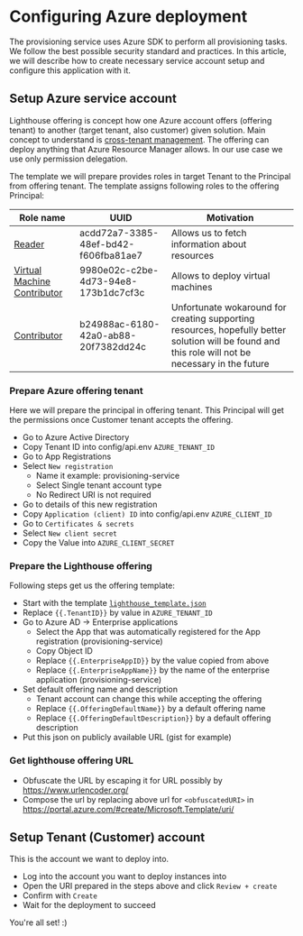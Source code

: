 # Configuring Azure deployment

The provisioning service uses Azure SDK to perform all provisioning tasks.
We follow the best possible security standard and practices.
In this article, we will describe how to create necessary service account setup and configure this application with it.

## Setup Azure service account

Lighthouse offering is concept how one Azure account offers (offering tenant) to another (target tenant, also customer) given solution.
Main concept to understand is [cross-tenant management](https://learn.microsoft.com/en-us/azure/lighthouse/concepts/cross-tenant-management-experience).
The offering can deploy anything that Azure Resource Manager allows.
In our use case we use only permission delegation.

The template we will prepare provides roles in target Tenant to the Principal from offering tenant.
The template assigns following roles to the offering Principal:

| Role name                                                                                                                                   | UUID                                 | Motivation                                                                                                                                         |
|---------------------------------------------------------------------------------------------------------------------------------------------|--------------------------------------|----------------------------------------------------------------------------------------------------------------------------------------------------|
| [Reader](https://learn.microsoft.com/en-us/azure/role-based-access-control/built-in-roles#reader)                                           | acdd72a7-3385-48ef-bd42-f606fba81ae7 | Allows us to fetch information about resources                                                                                                     |
| [Virtual Machine Contributor](https://learn.microsoft.com/en-us/azure/role-based-access-control/built-in-roles#virtual-machine-contributor) | 9980e02c-c2be-4d73-94e8-173b1dc7cf3c | Allows to deploy virtual machines                                                                                                                  |
| [Contributor](https://learn.microsoft.com/en-us/azure/role-based-access-control/built-in-roles#contributor) | b24988ac-6180-42a0-ab88-20f7382dd24c | Unfortunate wokaround for creating supporting resources, hopefully better solution will be found and this role will not be necessary in the future |


### Prepare Azure offering tenant

Here we will prepare the principal in offering tenant.
This Principal will get the permissions once Customer tenant accepts the offering.

- Go to Azure Active Directory
- Copy Tenant ID into config/api.env `AZURE_TENANT_ID`
- Go to App Registrations
- Select `New registration`
  - Name it example: provisioning-service
  - Select Single tenant account type
  - No Redirect URI is not required
- Go to details of this new registration
- Copy `Application (client) ID` into config/api.env `AZURE_CLIENT_ID`
- Go to `Certificates & secrets`
- Select `New client secret`
- Copy the Value into `AZURE_CLIENT_SECRET`

### Prepare the Lighthouse offering

Following steps get us the offering template:

- Start with the template [`lighthouse_template.json`](./lighthouse.tmpl.json)
- Replace `{{.TenantID}}` by value in `AZURE_TENANT_ID`
- Go to Azure AD -> Enterprise applications
  - Select the App that was automatically registered for the App registration (provisioning-service)
  - Copy Object ID
  - Replace `{{.EnterpriseAppID}}` by the value copied from above
  - Replace `{{.EnterpriseAppName}}` by the name of the enterprise application (provisioning-service)
- Set default offering name and description
  - Tenant account can change this while accepting the offering
  - Replace `{{.OfferingDefaultName}}` by a default offering name
  - Replace `{{.OfferingDefaultDescription}}` by a default offering description
- Put this json on publicly available URL (gist for example)

### Get lighthouse offering URL

- Obfuscate the URL by escaping it for URL possibly by https://www.urlencoder.org/
- Compose the url by replacing above url for `<obfuscatedURI>` in https://portal.azure.com/#create/Microsoft.Template/uri/<obfuscatedURI>

## Setup Tenant (Customer) account

This is the account we want to deploy into.

- Log into the account you want to deploy instances into
- Open the URI prepared in the steps above and click `Review + create`
- Confirm with `Create`
- Wait for the deployment to succeed

You're all set! :)
